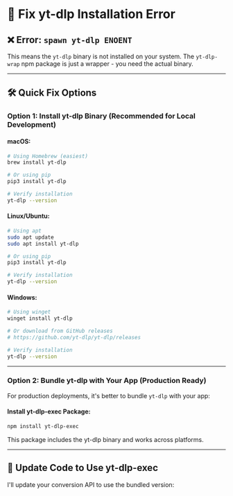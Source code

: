 # 🔧 Fix yt-dlp Installation Error

## ❌ **Error**: `spawn yt-dlp ENOENT`

This means the `yt-dlp` binary is not installed on your system. The `yt-dlp-wrap` npm package is just a wrapper - you need the actual binary.

---

## 🛠️ **Quick Fix Options**

### **Option 1: Install yt-dlp Binary (Recommended for Local Development)**

#### **macOS:**
```bash
# Using Homebrew (easiest)
brew install yt-dlp

# Or using pip
pip3 install yt-dlp

# Verify installation
yt-dlp --version
```

#### **Linux/Ubuntu:**
```bash
# Using apt
sudo apt update
sudo apt install yt-dlp

# Or using pip
pip3 install yt-dlp

# Verify installation
yt-dlp --version
```

#### **Windows:**
```bash
# Using winget
winget install yt-dlp

# Or download from GitHub releases
# https://github.com/yt-dlp/yt-dlp/releases

# Verify installation
yt-dlp --version
```

---

### **Option 2: Bundle yt-dlp with Your App (Production Ready)**

For production deployments, it's better to bundle `yt-dlp` with your app:

#### **Install yt-dlp-exec Package:**
```bash
npm install yt-dlp-exec
```

This package includes the yt-dlp binary and works across platforms.

---

## 🔄 **Update Code to Use yt-dlp-exec**

I'll update your conversion API to use the bundled version: